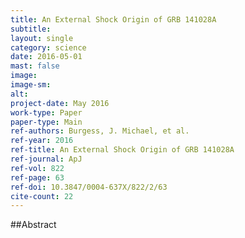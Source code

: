 ```yaml
---
title: An External Shock Origin of GRB 141028A
subtitle: 
layout: single
category: science
date: 2016-05-01
mast: false
image: 
image-sm: 
alt: 
project-date: May 2016
work-type: Paper
paper-type: Main
ref-authors: Burgess, J. Michael, et al.
ref-year: 2016
ref-title: An External Shock Origin of GRB 141028A
ref-journal: ApJ
ref-vol: 822
ref-page: 63
ref-doi: 10.3847/0004-637X/822/2/63
cite-count: 22
---
```



##Abstract

